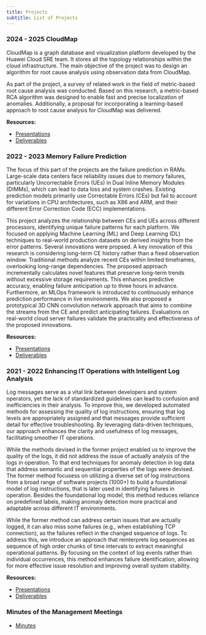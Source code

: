 ```yaml
---
title: Projects
subtitle: List of Projects
---
```


### 2024 - 2025 CloudMap

CloudMap is a graph database and visualization platform developed by the Huawei Cloud SRE team. It stores all the topology relationships within the cloud infrastructure. The main objective of the project was to design an algorithm for root cause analysis using observation data from CloudMap.

As part of the project, a survey of related work in the field of metric-based root cause analysis was conducted. Based on this research, a metric-based RCA algorithm was designed to enable fast and precise localization of anomalies. Additionally, a proposal for incorporating a learning-based approach to root cause analysis for CloudMap was delivered.

**Resources:** 
* [Presentations](https://tubcloud.tu-berlin.de/s/XiZK3px36tKfGwa?path=%2F03_cloud-map-rca%2Fpresentations)
* [Deliverables](https://tubcloud.tu-berlin.de/s/XiZK3px36tKfGwa?path=%2F03_cloud-map-rca%2Fdeliverables)


### 2022 - 2023 Memory Failure Prediction 
The focus of this part of the projects are the failure prediction in RAMs. Large-scale data centers face reliability issues due to memory failures, particularly Uncorrectable Errors (UEs) in Dual Inline Memory Modules (DIMMs), which can lead to data loss and system crashes. Existing prediction models primarily use Correctable Errors (CEs) but fail to account for variations in CPU architectures, such as X86 and ARM, and their different Error Correction Code (ECC) implementations.

This project analyzes the relationship between CEs and UEs across different processors, identifying unique failure patterns for each platform. We focused on applying Machine Learning (ML) and Deep Learning (DL) techniques to real-world production datasets on derived insights from the error patterns. Several innovations were propsed. A key innovation of this research is considering long-term CE history rather than a fixed observation window. Traditional methods analyze recent CEs within limited timeframes, overlooking long-range dependencies. The proposed approach incrementally calculates novel features that preserve long-term trends without excessive storage requirements. This enhances predictive accuracy, enabling failure anticipation up to three hours in advance. Furthermore, an MLOps framework is introduced to continuously enhance prediction performance in live environments. We also proposed a prototypical 3D CNN convolution network approach that aims to combine the streams from the CE and predict anticipating failures. Evaluations on real-world cloud server failures validate the practicality and effectiveness of the proposed innovations.

**Resources:**
* [Presentations](https://tubcloud.tu-berlin.de/s/XiZK3px36tKfGwa?path=%2F02_memory-failure-prediction%2Fpresentations)
* [Deliverables](https://tubcloud.tu-berlin.de/s/XiZK3px36tKfGwa?path=%2F02_memory-failure-prediction%2Fdeliverables)

### 2021 - 2022 Enhancing IT Operations with Intelligent Log Analysis
Log messages serve as a vital link between developers and system operators, yet the lack of standardized guidelines can lead to confusion and inefficiencies in their analysis. To improve this, we developed automated methods for assessing the quality of log instructions, ensuring that log levels are appropriately assigned and that messages provide sufficient detail for effective troubleshooting. By leveraging data-driven techniques, our approach enhances the clarity and usefulness of log messages, facilitating smoother IT operations. 

While the methods devised in the former project enabled us to improve the quality of the logs, it did not address the issue of actually analysis of the logs in operation. To that end techniques for anomaly detection in log data that address semantic and sequential properties of the logs were devised. The former method focusess on utilizing a diverse set of log instructions from a broad range of software projects (1000+) to build a foundational model of log instructions, that is later used in identifying failures in operation. Besides the foundational log model, this method reduces reliance on predefined labels, making anomaly detection more practical and adaptable across different IT environments.

While the former method can address certain issues that are actually logged, it can also miss some failures (e.g., when establishing TCP connection), as the failures reflect in the changed sequence of logs. To address this, we introduce an approach that reinterprets log sequences as sequence of high order chunks of time intervals to extract meaningful operational patterns. By focusing on the context of log events rather than individual occurrences, this method enhances failure identification, allowing for more effective issue resolution and improving overall system stability.

**Resources:** 
* [Presentations](https://tubcloud.tu-berlin.de/s/XiZK3px36tKfGwa?path=%2F01_intelligent-log-analysis%2Fpresentations)
* [Deliverables](https://tubcloud.tu-berlin.de/s/XiZK3px36tKfGwa?path=%2F01_intelligent-log-analysis%2Fcode)


### Minutes of the Management Meetings
* [Minutes](https://tubcloud.tu-berlin.de/s/XiZK3px36tKfGwa?path=%2F01_intelligent-log-analysis%2Fcode)
